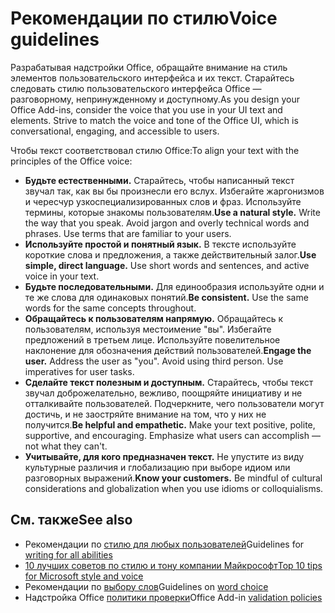 # <a name="voice-guidelines"></a><span data-ttu-id="1fdd7-101">Рекомендации по стилю</span><span class="sxs-lookup"><span data-stu-id="1fdd7-101">Voice guidelines</span></span>

<span data-ttu-id="1fdd7-p101">Разрабатывая надстройки Office, обращайте внимание на стиль элементов пользовательского интерфейса и их текст. Старайтесь следовать стилю пользовательского интерфейса Office — разговорному, непринужденному и доступному.</span><span class="sxs-lookup"><span data-stu-id="1fdd7-p101">As you design your Office Add-ins, consider the voice that you use in your UI text and elements. Strive to match the voice and tone of the Office UI, which is conversational, engaging, and accessible to users.</span></span> 

<span data-ttu-id="1fdd7-104">Чтобы текст соответствовал стилю Office:</span><span class="sxs-lookup"><span data-stu-id="1fdd7-104">To align your text with the principles of the Office voice:</span></span>

- <span data-ttu-id="1fdd7-p102">**Будьте естественными.** Старайтесь, чтобы написанный текст звучал так, как вы бы произнесли его вслух. Избегайте жаргонизмов и чересчур узкоспециализированных слов и фраз. Используйте термины, которые знакомы пользователям.</span><span class="sxs-lookup"><span data-stu-id="1fdd7-p102">**Use a natural style.** Write the way that you speak. Avoid jargon and overly technical words and phrases. Use terms that are familiar to your users.</span></span>
- <span data-ttu-id="1fdd7-p103">**Используйте простой и понятный язык.** В тексте используйте короткие слова и предложения, а также действительный залог.</span><span class="sxs-lookup"><span data-stu-id="1fdd7-p103">**Use simple, direct language.** Use short words and sentences, and active voice in your text.</span></span> 
- <span data-ttu-id="1fdd7-p104">**Будьте последовательными.** Для единообразия используйте одни и те же слова для одинаковых понятий.</span><span class="sxs-lookup"><span data-stu-id="1fdd7-p104">**Be consistent.** Use the same words for the same concepts throughout.</span></span>
- <span data-ttu-id="1fdd7-p105">**Обращайтесь к пользователям напрямую.** Обращайтесь к пользователям, используя местоимение "вы". Избегайте предложений в третьем лице. Используйте повелительное наклонение для обозначения действий пользователей.</span><span class="sxs-lookup"><span data-stu-id="1fdd7-p105">**Engage the user.** Address the user as "you". Avoid using third person. Use imperatives for user tasks.</span></span>
- <span data-ttu-id="1fdd7-p106">**Сделайте текст полезным и доступным.** Старайтесь, чтобы текст звучал доброжелательно, вежливо, поощряйте инициативу и не отталкивайте пользователей. Подчеркните, чего пользователи могут достичь, и не заостряйте внимание на том, что у них не получится.</span><span class="sxs-lookup"><span data-stu-id="1fdd7-p106">**Be helpful and empathetic.** Make your text positive, polite, supportive, and encouraging. Emphasize what users can accomplish ― not what they can't.</span></span>
- <span data-ttu-id="1fdd7-p107">**Учитывайте, для кого предназначен текст.** Не упустите из виду культурные различия и глобализацию при выборе идиом или разговорных выражений.</span><span class="sxs-lookup"><span data-stu-id="1fdd7-p107">**Know your customers.** Be mindful of cultural considerations and globalization when you use idioms or colloquialisms.</span></span>

## <a name="see-also"></a><span data-ttu-id="1fdd7-122">См. также</span><span class="sxs-lookup"><span data-stu-id="1fdd7-122">See also</span></span>

- <span data-ttu-id="1fdd7-123">Рекомендации по [стилю для любых пользователей](https://docs.microsoft.com/style-guide/accessibility/writing-all-abilities)</span><span class="sxs-lookup"><span data-stu-id="1fdd7-123">Guidelines for [writing for all abilities](https://docs.microsoft.com/style-guide/accessibility/writing-all-abilities)</span></span>
- [<span data-ttu-id="1fdd7-124">10 лучших советов по стилю и тону компании Майкрософт</span><span class="sxs-lookup"><span data-stu-id="1fdd7-124">Top 10 tips for Microsoft style and voice</span></span>](https://docs.microsoft.com/style-guide/top-10-tips-style-voice)
- <span data-ttu-id="1fdd7-125">Рекомендации по [выбору слов](https://docs.microsoft.com/style-guide/word-choice/)</span><span class="sxs-lookup"><span data-stu-id="1fdd7-125">Guidelines on [word choice](https://docs.microsoft.com/style-guide/word-choice/)</span></span>
-  <span data-ttu-id="1fdd7-126">Надстройка Office [политики проверки](https://docs.microsoft.com/office/dev/store/validation-policies)</span><span class="sxs-lookup"><span data-stu-id="1fdd7-126">Office Add-in [validation policies](https://docs.microsoft.com/office/dev/store/validation-policies)</span></span>